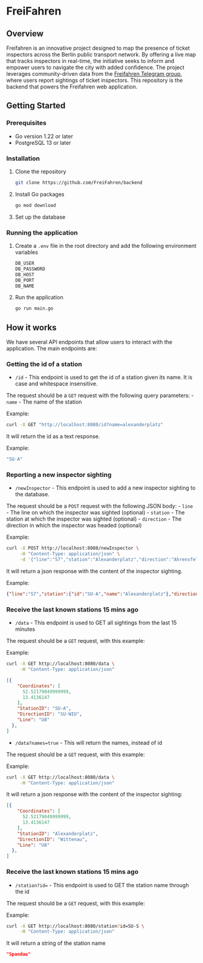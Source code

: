 # FreiFahren

## Overview

Freifahren is an innovative project designed to map the presence of ticket inspectors across the Berlin public transport network. By offering a live map that tracks inspectors in real-time, the initiative seeks to inform and empower users to navigate the city with added confidence. The project leverages community-driven data from the [Freifahren Telegram group](https://t.me/freifahren_BE), where users report sightings of ticket inspectors. This repository is the backend that powers the Freifahren web application.

## Getting Started

### Prerequisites

- Go version 1.22 or later
- PostgreSQL 13 or later

### Installation

1. Clone the repository
   ```sh
   git clone https://github.com/FreiFahren/backend
    ```

2. Install Go packages
    ```sh
    go mod download
    ```

3. Set up the database

### Running the application

1. Create a `.env` file in the root directory and add the following environment variables
    ```sh
    DB_USER
    DB_PASSWORD
    DB_HOST
    DB_PORT  
    DB_NAME
    ```

2. Run the application
    ```sh
    go run main.go
    ```

## How it works

We have several API endpoints that allow users to interact with the application. The main endpoints are:

### Getting the id of a station

- `/id` - This endpoint is used to get the id of a station given its name. It is case and whitespace insensitive.

The request should be a `GET` request with the following query parameters:
    - `name` - The name of the station

Example:
```sh
curl -X GET "http://localhost:8080/id?name=alexanderplatz"
```

It will return the id as a text response.

Example:
```sh
"SU-A"
```

### Reporting a new inspector sighting

- `/newInspector` - This endpoint is used to add a new inspector sighting to the database.

The request should be a `POST` request with the following JSON body:
    - `line` - The line on which the inspector was sighted (optional)
    - `station` - The station at which the inspector was sighted (optional)
    - `direction` - The direction in which the inspector was headed (optional)

Example:
```sh
curl -X POST http://localhost:8080/newInspector \
     -H "Content-Type: application/json" \
     -d '{"line":"S7","station":"Alexanderplatz","direction":"Ahrensfelde"}'
```

It will return a json response with the content of the inspector sighting.

Example:
```json
{"line":"S7","station":{"id":"SU-A","name":"Alexanderplatz"},"direction":{"id":"S-Ah","name":"Ahrensfelde"}}
```

### Receive the last known stations 15 mins ago

- `/data` - This endpoint is used to GET all sightings from the last 15 minutes

The request should be a `GET` request, with this example:

Example:
```sh
curl -X GET http://localhost:8080/data \
     -H "Content-Type: application/json" 

```

```json
[{
    "Coordinates": [
      52.52179049999999,
      13.4136147
    ],
    "StationID": "SU-A",
    "DirectionID": "SU-WIU",
    "Line": "U8"
  },
]

```

- `/data?names=true` - This will return the names, instead of id

The request should be a `GET` request, with this example:

Example:
```sh
curl -X GET http://localhost:8080/data \
     -H "Content-Type: application/json" 
```

It will return a json response with the content of the inspector sighting:

```json
[{
    "Coordinates": [
      52.52179049999999,
      13.4136147
    ],
    "StationID": "Alexanderplatz",
    "DirectionID": "Wittenau",
    "Line": "U8"
  },
]
```



### Receive the last known stations 15 mins ago

- `/station?id=` - This endpoint is used to GET the station name through the id


The request should be a `GET` request, with this example:

Example:
```sh
curl -X GET http://localhost:8080/station?id=SU-S \
     -H "Content-Type: application/json" 
```
It will return a string of the station name
```json
"Spandau"
```
